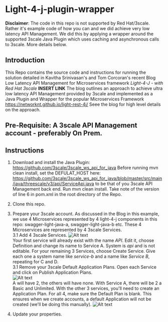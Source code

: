 # Light-4-j-plugin-wrapper

**Disclaimer**: The code in this repo is not supported by Red Hat/3scale. Rather it's example code of how you can and we did achieve very low latency API Management. We did this by applying a wrapper around the supported 3scale Java Plugin which uses caching and asynchronous calls to 3scale. More details below.

## Introduction  
This Repo contains the source code and instructions for running the solution detailed in Kavitha Srinivasan's and Tom Corcoran's recent Blog Low Latency API Management for Microservices framework *Light-4-J - with Red Hat 3scale* **INSERT LINK**
The blog outlines an approach to achieve ultra low latency API Management provided by 3scale and implemented as a Java Plugin and Wrapper for the popular Microservices Framework https://networknt.github.io/light-rest-4j/ Seee the blog for high level details on the approach.

## Pre-Requisite: A 3scale API Management account - preferably On Prem.  

## Instructions
1. Download and install the Java Plugin: https://github.com/3scale/3scale_ws_api_for_java
   Before running mvn clean install, set the DEFULAT_HOST here: https://github.com/3scale/3scale_ws_api_for_java/blob/master/src/main/java/threescale/v3/api/ServiceApi.java to be that of you 3scale API Management back end.
   Run mvn clean install.
   Take note of the version of line 6 in pom.xml in the root directory of the Repo.

2. Clone this repo.

3. Prepare your 3scale account.
As discussed in the Blog <INSERT LINK> in this example, we use 4 Microservices represented by 4 light-4-j components in this repo: swagger-light-java-a, swagger-light-java-b etc. These 4 Microservices are represented by 4 3scale Services.  
	3.1 Add 4 3scale Services. ![Alt text](https://github.com/tnscorcoran/light-4-j-plugin-wrapper/blob/master/_images/1-3scaleServices.png)  
	Your first service will already exist with the name *API*. Edit it, choose Definition and change its name to Service A. System is *api* and is not editable.
	For your remaining 3 Services, choose Create Service. Give each one a system name like *service-b* and a name like *Service B*, repeating for C and D.  
	3.1 Remove your 3scale Default Application Plans. Open each Service and click on Publish Application Plans.  
	![Alt text](https://github.com/tnscorcoran/light-4-j-plugin-wrapper/blob/master/_images/2-Applications-PlansLink.png)  
	A will have 2, the others will have none. With Service A, there will be 2 a Basic and Unlimited. With the other 3 services, you'll need to create an Application Plan. For all 4, make sure the Default Plan is blank. This ensures when we create accounts, a default Application will not be created (we'll be doing this manually).
	![Alt text](https://github.com/tnscorcoran/light-4-j-plugin-wrapper/blob/master/_images/2-Applications-PlansList.png)  

4. Update your properties.  

